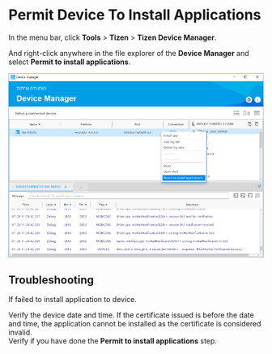 # Permit Device To Install Applications

In the menu bar, click **Tools** > **Tizen** > **Tizen Device Manager**.

And right-click anywhere in the file explorer of the **Device Manager** and select **Permit to install applications**.

![Device Manager](media/DeviceManager.png)

## Troubleshooting

If failed to install application to device.

Verify the device date and time.
If the certificate issued is before the date and time, the application cannot be installed as the certificate is considered invalid.  
Verify if you have done the **Permit to install applications** step.
